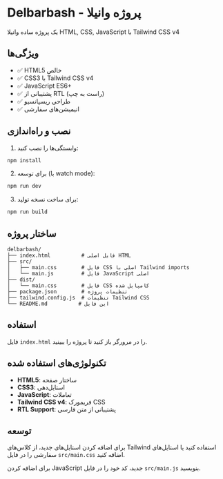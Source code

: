 # Delbarbash - پروژه وانیلا

یک پروژه ساده وانیلا HTML, CSS, JavaScript با Tailwind CSS v4

## ویژگی‌ها

- ✅ HTML5 خالص
- ✅ CSS3 با Tailwind CSS v4
- ✅ JavaScript ES6+
- ✅ پشتیبانی از RTL (راست به چپ)
- ✅ طراحی ریسپانسیو
- ✅ انیمیشن‌های سفارشی

## نصب و راه‌اندازی

1. وابستگی‌ها را نصب کنید:
```bash
npm install
```

2. برای توسعه (با watch mode):
```bash
npm run dev
```

3. برای ساخت نسخه تولید:
```bash
npm run build
```

## ساختار پروژه

```
delbarbash/
├── index.html          # فایل اصلی HTML
├── src/
│   ├── main.css        # فایل CSS اصلی با Tailwind imports
│   └── main.js         # فایل JavaScript اصلی
├── dist/
│   └── main.css        # فایل CSS کامپایل شده
├── package.json        # تنظیمات پروژه
├── tailwind.config.js  # تنظیمات Tailwind CSS
└── README.md          # این فایل
```

## استفاده

فایل `index.html` را در مرورگر باز کنید تا پروژه را ببینید.

## تکنولوژی‌های استفاده شده

- **HTML5**: ساختار صفحه
- **CSS3**: استایل‌دهی
- **JavaScript**: تعاملات
- **Tailwind CSS v4**: فریمورک CSS
- **RTL Support**: پشتیبانی از متن فارسی

## توسعه

برای اضافه کردن استایل‌های جدید، از کلاس‌های Tailwind استفاده کنید یا استایل‌های سفارشی را در فایل `src/main.css` اضافه کنید.

برای اضافه کردن JavaScript جدید، کد خود را در فایل `src/main.js` بنویسید.
